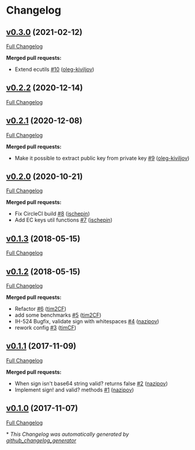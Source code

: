 # Changelog

## [v0.3.0](https://github.com/coingaming/hm-crypto/tree/v0.3.0) (2021-02-12)

[Full Changelog](https://github.com/coingaming/hm-crypto/compare/v0.2.2...v0.3.0)

**Merged pull requests:**

- Extend ecutils [\#10](https://github.com/coingaming/hm-crypto/pull/10) ([oleg-kiviljov](https://github.com/oleg-kiviljov))

## [v0.2.2](https://github.com/coingaming/hm-crypto/tree/v0.2.2) (2020-12-14)

[Full Changelog](https://github.com/coingaming/hm-crypto/compare/v0.2.1...v0.2.2)

## [v0.2.1](https://github.com/coingaming/hm-crypto/tree/v0.2.1) (2020-12-08)

[Full Changelog](https://github.com/coingaming/hm-crypto/compare/v0.2.0...v0.2.1)

**Merged pull requests:**

- Make it possible to extract public key from private key [\#9](https://github.com/coingaming/hm-crypto/pull/9) ([oleg-kiviljov](https://github.com/oleg-kiviljov))

## [v0.2.0](https://github.com/coingaming/hm-crypto/tree/v0.2.0) (2020-10-21)

[Full Changelog](https://github.com/coingaming/hm-crypto/compare/v0.1.3...v0.2.0)

**Merged pull requests:**

- Fix CircleCI build [\#8](https://github.com/coingaming/hm-crypto/pull/8) ([ischepin](https://github.com/ischepin))
- Add EC keys util functions [\#7](https://github.com/coingaming/hm-crypto/pull/7) ([ischepin](https://github.com/ischepin))

## [v0.1.3](https://github.com/coingaming/hm-crypto/tree/v0.1.3) (2018-05-15)

[Full Changelog](https://github.com/coingaming/hm-crypto/compare/v0.1.2...v0.1.3)

## [v0.1.2](https://github.com/coingaming/hm-crypto/tree/v0.1.2) (2018-05-15)

[Full Changelog](https://github.com/coingaming/hm-crypto/compare/v0.1.1...v0.1.2)

**Merged pull requests:**

- Refactor [\#6](https://github.com/coingaming/hm-crypto/pull/6) ([tim2CF](https://github.com/tim2CF))
- add some benchmarks [\#5](https://github.com/coingaming/hm-crypto/pull/5) ([tim2CF](https://github.com/tim2CF))
- IH-524 Bugfix, validate sign with whitespaces [\#4](https://github.com/coingaming/hm-crypto/pull/4) ([nazipov](https://github.com/nazipov))
- rework config [\#3](https://github.com/coingaming/hm-crypto/pull/3) ([timCF](https://github.com/timCF))

## [v0.1.1](https://github.com/coingaming/hm-crypto/tree/v0.1.1) (2017-11-09)

[Full Changelog](https://github.com/coingaming/hm-crypto/compare/v0.1.0...v0.1.1)

**Merged pull requests:**

- When sign isn't base64 string valid? returns false [\#2](https://github.com/coingaming/hm-crypto/pull/2) ([nazipov](https://github.com/nazipov))
- Implement sign! and valid? methods [\#1](https://github.com/coingaming/hm-crypto/pull/1) ([nazipov](https://github.com/nazipov))

## [v0.1.0](https://github.com/coingaming/hm-crypto/tree/v0.1.0) (2017-11-07)

[Full Changelog](https://github.com/coingaming/hm-crypto/compare/6967ec77f78ab02764eab70c0e30497761d40584...v0.1.0)



\* *This Changelog was automatically generated by [github_changelog_generator](https://github.com/github-changelog-generator/github-changelog-generator)*
